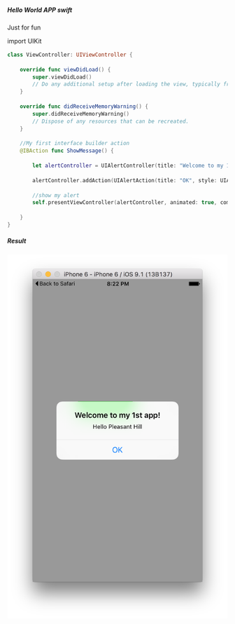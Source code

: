 ##### Hello World APP swift 
Just for fun

import UIKit

```Swift
class ViewController: UIViewController {

    override func viewDidLoad() {
        super.viewDidLoad()
        // Do any additional setup after loading the view, typically from a nib.
    }

    override func didReceiveMemoryWarning() {
        super.didReceiveMemoryWarning()
        // Dispose of any resources that can be recreated.
    }

    //My first interface builder action
    @IBAction func ShowMessage() {
        
        let alertController = UIAlertController(title: "Welcome to my 1st app!", message: "Hello Pleasant Hill", preferredStyle: UIAlertControllerStyle.Alert)
        
        alertController.addAction(UIAlertAction(title: "OK", style: UIAlertActionStyle.Default, handler: nil))
        
        //show my alert
        self.presentViewController(alertController, animated: true, completion: nil)
        
    }
}
```
##### Result 

![alt text](https://github.com/JeffShomali/Practice/blob/master/iOS_Swift/Welcome/Result.png?raw=true "Result")

